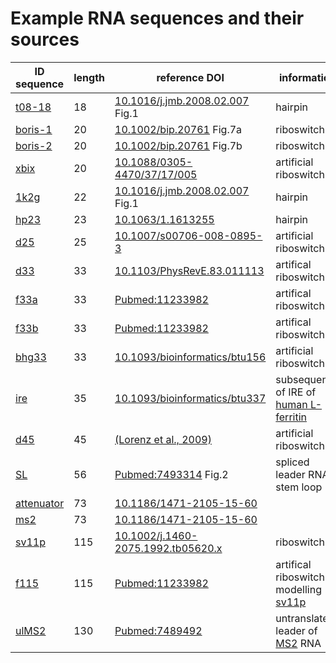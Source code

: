 
# Example RNA sequences and their sources

| ID  sequence | length | reference DOI | information |
| --- | --- | --- | --- |
| [t08-18](t08-18) | 18 | [10.1016/j.jmb.2008.02.007](https://doi.org/10.1016/j.jmb.2008.02.007) Fig.1 | hairpin |
| [boris-1](boris-1) | 20 | [10.1002/bip.20761](https://doi.org/10.1002/bip.20761) Fig.7a | riboswitch |
| [boris-2](boris-2) | 20 | [10.1002/bip.20761](https://doi.org/10.1002/bip.20761) Fig.7b | riboswitch |
| [xbix](xbix) | 20 | [10.1088/0305-4470/37/17/005](https://doi.org/10.1088/0305-4470/37/17/005) | artificial riboswitch |
| [1k2g](1k2g) | 22 | [10.1016/j.jmb.2008.02.007](https://doi.org/10.1016/j.jmb.2008.02.007) Fig.1 | hairpin |
| [hp23](hp23) | 23 | [10.1063/1.1613255](https://dx.doi.org/10.1063/1.1613255) | hairpin |
| [d25](d25) | 25 | [10.1007/s00706-008-0895-3](https://doi.org/10.1007/s00706-008-0895-3) | artificial riboswitch |
| [d33](d33) | 33 | [10.1103/PhysRevE.83.011113](https://doi.org/10.1103/PhysRevE.83.011113) | artifical riboswitch |
| [f33a](f33a) | 33 | [Pubmed:11233982](https://www.ncbi.nlm.nih.gov/pubmed/11233982) | artifical riboswitch |
| [f33b](f33b) | 33 | [Pubmed:11233982](https://www.ncbi.nlm.nih.gov/pubmed/11233982) | artifical riboswitch |
| [bhg33](bhg33) | 33 | [10.1093/bioinformatics/btu156](https://doi.org/10.1093/bioinformatics/btu156) | artificial riboswitch |
| [ire](ire) | 35 | [10.1093/bioinformatics/btu337](https://doi.org/10.1093/bioinformatics/btu337) | subsequence of IRE of [human L-ferritin](https://www.ncbi.nlm.nih.gov/nucleotide/KC153429.1) |
| [d45](d45) | 45 | [(Lorenz et al., 2009)](https://subs.emis.de/LNI/Proceedings/Proceedings157/article5381.html) | artificial riboswitch |
| [SL](SL) | 56 | [Pubmed:7493314](https://www.ncbi.nlm.nih.gov/pubmed/7493314) Fig.2 | spliced leader RNA stem loop I |
| [attenuator](attenuator) | 73 | [10.1186/1471-2105-15-60](https://doi.org/10.1186/1471-2105-15-60) |  |
| [ms2](ms2) | 73 | [10.1186/1471-2105-15-60](https://doi.org/10.1186/1471-2105-15-60) |  |
| [sv11p](sv11p) | 115 | [10.1002/j.1460-2075.1992.tb05620.x](http://dx.doi.org/10.1002/j.1460-2075.1992.tb05620.x) | riboswitch |
| [f115](f115) | 115 | [Pubmed:11233982](https://www.ncbi.nlm.nih.gov/pubmed/11233982) | artifical riboswitch modelling [sv11p](sv11p) |
| [ulMS2](ulMS2) | 130 | [Pubmed:7489492](https://www.ncbi.nlm.nih.gov/pubmed/7489492) | untranslated leader of [MS2](https://www.ncbi.nlm.nih.gov/nucleotide/MK213795) RNA |
